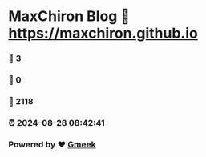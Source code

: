 # MaxChiron Blog :link: https://maxchiron.github.io 
### :page_facing_up: [3](https://maxchiron.github.io/tag.html) 
### :speech_balloon: 0 
### :hibiscus: 2118 
### :alarm_clock: 2024-08-28 08:42:41 
### Powered by :heart: [Gmeek](https://github.com/Meekdai/Gmeek)
